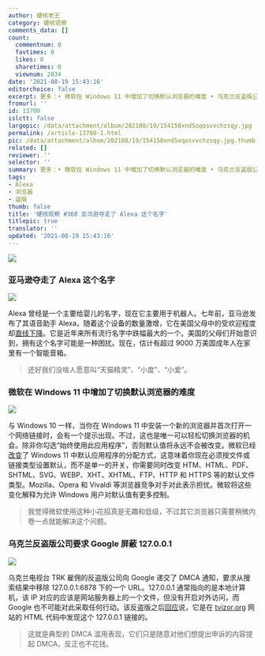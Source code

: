 ```yaml
---
author: 硬核老王
category: 硬核观察
comments_data: []
count:
  commentnum: 0
  favtimes: 0
  likes: 0
  sharetimes: 0
  viewnum: 2834
date: '2021-08-19 15:43:16'
editorchoice: false
excerpt: 更多：• 微软在 Windows 11 中增加了切换默认浏览器的难度 • 乌克兰反盗版公司要求 Google 屏蔽 127.0.0.1
fromurl: ''
id: 13700
islctt: false
largepic: /data/attachment/album/202108/19/154158xnd5oqosvvchzsqy.jpg
permalink: /article-13700-1.html
pic: /data/attachment/album/202108/19/154158xnd5oqosvvchzsqy.jpg.thumb.jpg
related: []
reviewer: ''
selector: ''
summary: 更多：• 微软在 Windows 11 中增加了切换默认浏览器的难度 • 乌克兰反盗版公司要求 Google 屏蔽 127.0.0.1
tags:
- Alexa
- 浏览器
- 盗版
thumb: false
title: '硬核观察 #368 亚马逊夺走了 Alexa 这个名字'
titlepic: true
translator: ''
updated: '2021-08-19 15:43:16'
---
```


![](/data/attachment/album/202108/19/154158xnd5oqosvvchzsqy.jpg)


### 亚马逊夺走了 Alexa 这个名字


![](/data/attachment/album/202108/19/154209q3hb4xp45es5xhhe.jpg)


Alexa 曾经是一个主要给婴儿的名字，现在它主要用于机器人。七年前，亚马逊发布了其语音助手 Alexa，随着这个设备的数量激增，它在美国父母中的受欢迎程度却[直线下降](https://www.theatlantic.com/family/archive/2021/08/amazon-alexa-popular-name/619794/)。它是近年来所有流行名字中跌幅最大的一个。美国的父母们开始意识到，拥有这个名字可能是一种困扰。现在，估计有超过 9000 万美国成年人在家里有一个智能音箱。



> 
> 还好我们没啥人愿意叫“天猫精灵”、“小度”、“小爱”。
> 
> 
> 


### 微软在 Windows 11 中增加了切换默认浏览器的难度


![](/data/attachment/album/202108/19/154229gnk0nzlirszdto7u.jpg)


与 Windows 10 一样，当你在 Windows 11 中安装一个新的浏览器并首次打开一个网络链接时，会有一个提示出现。不过，这也是唯一可以轻松切换浏览器的机会。除非你勾选“始终使用此应用程序”，否则默认值将永远不会被改变。微软已经[改变](https://www.theverge.com/platform/amp/22630319/microsoft-windows-11-default-browser-changes)了 Windows 11 中默认应用程序的分配方式，这意味着你现在必须按文件或链接类型设置默认，而不是单一的开关，你需要同时改变 HTM、HTML、PDF、SHTML、SVG、WEBP、XHT、XHTML、FTP、HTTP 和 HTTPS 等的默认文件类型。Mozilla、Opera 和 Vivaldi 等浏览器竞争对手对此表示担忧。微软将这些变化解释为允许 Windows 用户对默认值有更多控制。



> 
> 我觉得微软使用这种小花招真是无趣和低级，不过其它浏览器只需要稍微内卷一点就能解决这个问题。
> 
> 
> 


### 乌克兰反盗版公司要求 Google 屏蔽 127.0.0.1


![](/data/attachment/album/202108/19/154254brradaabyel28d4b.jpg)


乌克兰电视台 TRK 雇佣的反盗版公司向 Google 递交了 DMCA 通知，要求从搜索结果中移除 127.0.0.1:6878 下的一个 URL。127.0.0.1 通常指向的是本地计算机，该 IP 对应的应该是网站服务器上的一个文件，但没有开启对外访问，而 Google 也不可能对此采取任何行动。该反盗版之后[回应](https://torrentfreak.com/anti-piracy-firm-asks-google-to-block-127-0-0-1-210808/)说，它是在 [tvizor.org](http://tvizor.org/) 网站的 HTML 代码中发现这个 127.0.0.1 链接的。



> 
> 这就是典型的 DMCA 滥用表现，它们只是随意对他们想提出申诉的内容提起 DMCA，反正也不花钱。
> 
> 
>